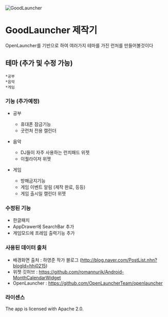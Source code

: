 ![GoodLauncher](https://user-images.githubusercontent.com/48740963/58994772-a209ca80-882c-11e9-9e42-7c9d509b1907.PNG)

# GoodLauncher 제작기

OpenLauncher를 기반으로 하여 여러가지 테마를 가진 런처를 만들어볼것이다


## 테마 (추가 및 수정 가능)

    *공부
    *음악
    *게임

### 기능 (추가예정)

  * 공부
    * 휴대폰 잠금기능
    * 굿런처 전용 캘린더 
    
  * 음악
    * DJ들이 자주 사용하는 런치패드 위젯
    * 이퀄라이저 위젯
    
  * 게임
    * 방해금지기능
    * 게임 이벤트 알림 (제작 완료, 등등)
    * 게임 출시일 캘린더 위젯
    
### 수정된 기능
   * 한글패치 
   * AppDrawer에 SearchBar 추가
   * 게임모드에 프레임 출력기능 추가
   
### 사용된 데이터 출처
   * 배경화면 출처 : 하영준 작가 블로그 (http://blog.naver.com/PostList.nhn?blogId=hhj0215)
   * 위젯 깃허브 : https://github.com/romannurik/Android-MonthCalendarWidget
   * OpenLauncher : https://github.com/OpenLauncherTeam/openlauncher

### 라이센스

The app is licensed with Apache 2.0.
